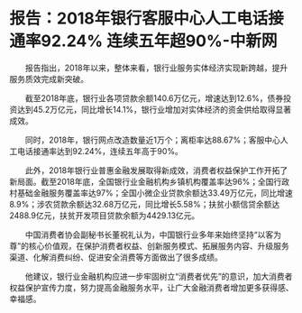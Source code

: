 # 报告：2018年银行客服中心人工电话接通率92.24% 连续五年超90%-中新网

　　报告指出，2018年以来，整体来看，银行业服务实体经济实现新跨越，提升服务质效完成新突破。

　　截至2018年底，银行业各项贷款余额140.6万亿元，增速达到12.6%，债券投资达到45.2万亿元，同比增长14.1%，银行业增加对实体经济的资金供给取得显著成效。

　　同时，2018年，银行网点改造数量近1万个；离柜率达88.67%；客服中心人工电话接通率达到92.24%，连续五年高于90%。

　　此外，2018年银行业普惠金融发展取得新成效，消费者权益保护工作开拓了新局面。截至2018年底，全国银行业金融机构乡镇机构覆盖率达96%；全国行政村基础金融服务覆盖率达97%；全国小微企业贷款余额达33.49万亿元，同比增速8.9%；涉农贷款余额达32.68万亿元，同比增长5.58%；扶贫小额信贷余额达2488.9亿元，扶贫开发项目贷款余额为4429.13亿元。

　　中国消费者协会副秘书长董祝礼认为，中国银行业多年来始终坚持“以客为尊”的核心价值观，在保护消费者权益、创新服务模式、拓展服务内容、升级服务渠道、化解消费纠纷、促进安全消费等方面做出了很多成绩。

　　他建议，银行业金融机构应进一步牢固树立“消费者优先”的意识，加大消费者权益保护宣传力度，努力提高金融服务水平，让广大金融消费者增加更多获得感、幸福感。
